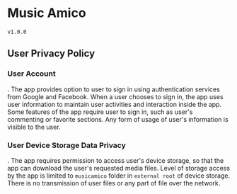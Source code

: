 # Music Amico 
`v1.0.0`
## User Privacy Policy
### User Account
. The app provides option to user to sign in using authentication services from Google and Facebook. When a user chooses to sign in, the app uses user information to maintain user activities and interaction inside the app. Some features of the app require user to sign in, such as user's commenting or favorite sections. Any form of usage of user's information is visible to the user. 


### User Device Storage Data Privacy
. The app requires permission to access user's device storage, so that the app can download the user's requested media files. Level of storage access by the app is limited to `musicamico` folder in `external root` of device storage. There is no transmission of user files or any part of file over the network. 